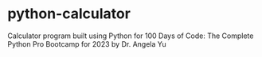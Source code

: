 # python-calculator
Calculator program built using Python for 100 Days of Code: The Complete Python Pro Bootcamp for 2023 by Dr. Angela Yu
